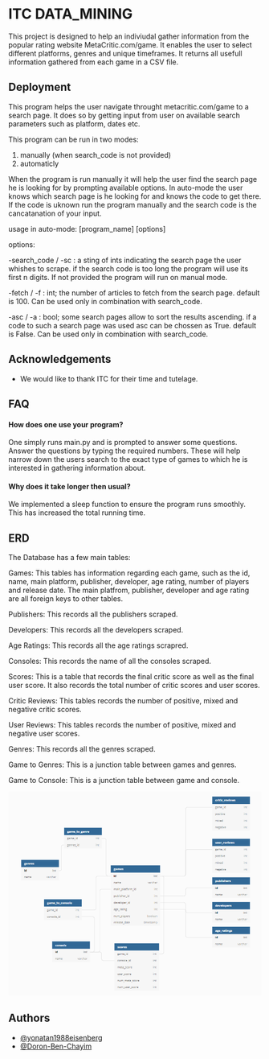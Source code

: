 
# ITC DATA_MINING

This project is designed to help an indiviudal gather 
information from the popular rating website MetaCritic.com/game.
It enables the user to select different platforms, genres and 
unique timeframes. It returns all usefull information gathered
from each game in a CSV file. 


## Deployment

This program helps the user navigate throught metacritic.com/game to a search page.
It does so by getting input from user on available search parameters such as platform, dates etc.  

This program can be run in two modes:
1. manually (when search_code is not provided)
2. automaticly

When the program is run manually it will help the user find the search page he is looking for by prompting available options.
In auto-mode the user knows which search page is he looking for and knows the code to get there. 
If the code is uknown run the program manually and the search code is the cancatanation of your input.

usage in auto-mode: [program_name] [options]

options:

-search_code / -sc : a sting of ints indicating the search page the user whishes to scrape. 
if the search code is too long the program will use its first n digits. If not provided the program will run on manual mode.

-fetch / -f : int; the number of articles to fetch from the search page. default is 100.
Can be used only in combination with search_code. 

-asc / -a : bool; some search pages allow to sort the results ascending. if a code to such a search page was used asc 
can be chossen as True. default is False. Can be used only in combination with search_code. 

  
## Acknowledgements

 - We would like to thank ITC for their time and tutelage. 

  
## FAQ

#### How does one use your program?

One simply runs main.py and is prompted to answer some questions.
Answer the questions by typing the required numbers. 
These will help narrow down the users search to the exact type
of games to which he is interested in gathering information about.

#### Why does it take longer then usual?

We implemented a sleep function to ensure the program runs smoothly.
This has increased the total running time. 

## ERD

The Database has a few main tables:

Games: This tables has information regarding each game, such as the id, name, main platform, publisher, developer, age rating, number of players and release date. The main platfrom, publisher, developer and age rating are all foreign keys to other tables. 

Publishers: This records all the publishers scraped.

Developers: This records all the developers scraped.

Age Ratings: This records all the age ratings scrapred. 

Consoles: This records the name of all the consoles scraped. 

Scores: This is a table that records the final critic score as well as the final user score. It also records the total number of critic scores and user scores.

Critic Reviews: This tables records the number of positive, mixed and negative critic scores.

User Reviews: This tables records the number of positive, mixed and negative user scores. 

Genres: This records all the genres scraped.

Game to Genres: This is a junction table between games and genres. 

Game to Console: This is a junction table between game and console. 




![alt text](https://github.com/yonatan1988eisenberg/ITC_data_mining_project/blob/dc2e79aaeed6039753398edd9ce3f306a09fde80/database.PNG)

  
## Authors

- [@yonatan1988eisenberg](https://github.com/yonatan1988eisenberg/ITC_data_mining_project)
- [@Doron-Ben-Chayim](https://github.com/yonatan1988eisenberg/ITC_data_mining_project) 
  
